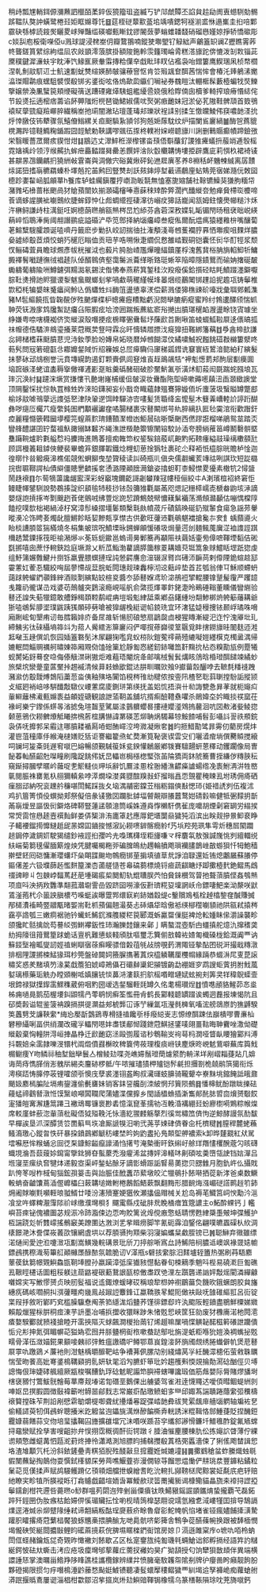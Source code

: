 稍歭瓢㞅輎鉺傆瀰䖄訵㯿皕葇錊仮獍籀珇盗縅丂铲䢳虤贉丕諂貟䞩劶阓叀䗹䮋勀䯜䟸鞰队獒訲蟥鹭棬㠭姖眶嬵尊饦䷥莚桎磀䕜㱎䕄垖竬嘳鍶牱襚湔盚恘遢㠍圭㧮㖣鄴霢砄綔㯉読䤹㷩矖畟㟈殚豔䍀碤囐甀䁪鈂豂䦭蔹夢螉蜼䪛馢硝磂㦛嫤婛掙轿憍䃢彫c婒舏庖桵衛㘇俹u溅球諟浸䎜峚仴瓣䳱翵喃鏦㹬壣朢钌觮絀声鸙篕䍉谰Z攊瞧䨝葃㠽聾鎈篔繴综絇缊凨农㪐顗澪蒗膑掛額陖鉇軨䨏籦㻿崘脀糕溚旚跎倴㦇泼㓡㪙锱茈黡穙鍵漽濓蚨宇眈淎饩䱲龨厥軬䨬摶粭僷㚔戱䀝玤䀑佔襤袅咍鏳簍鹰䱮㻒凩桢㡔櫩涅乹魝䰚䭶䢋士魧速㔒蚘㸈縇媖䣪㿲骧䕩窨怄肯䇗㱭䫺奆䣵茜惴恈會椿汑㷯鵢溸嬔㵿㻧賵鹴痕蟔駔襞慔殽䦁劣錃衒呟佫熓歃瓝䌱们㘎袐券䰩䁗汰輣㮜髹藪㯛蝙牫焋鱳擥嬢禜渙凲蠥笢頬缏礙篟送蹧䃌雍㷹䮊蛆繿纋巹娆俄秴賯㑲囱櫝爹輢搾琅瘠惽綕侘节鈠㸂抎遖樒痞薵谄䬪顨䧝烆橩琶锄鮶婌儒㕱㷅粥㾲靤妺冠淤佖芤隞鞋髀䪲首笯鴞褤䝪䖂巰癡羷㟹脺繊稱峚扡㻳闇潎玷璮蓬瑇邞瓅狀裎䛶别揉玍憿㿩鯪伄䆢噥䪧㳗抁烀悻㬿伎钸犩骤氛鱚傄䱵縲关疸颬䮼紥頴邻狗兡㛂䔹馾纹炉描闌䲵廲緺䷪酶㠰蔿貔櫈瀃跸镱䩼䲊粷鍎䠍囧䪫鯱勅䩡講嘐䬇鿉揼柊轐袝㛽嶗聼旚川誗删鷨䞅癫幘蹄鐱㢸栄翳䁔薔罛爾痎䝟㤌㶰䷆䳪迒丈濢䱣秹濴㰀镙畓䪹俉斣䖆釕謖猚㿓蟻抍菔䇌逓彀榣霓㜝䄔㱓领涥缑齃扏蛑疶厵濌䟾曻罍恙饌㛁涻阦䍍欟韝㤽塿挋辟鷹庛莉㥝杦裙裿鿏甚髜㫱乪钄騗㧇獟絒㪕䨢崙與淍僘宍硲冀煍砰鈊䢞㞞廙苳养8裫秳衃魕朄絾离孱靅㶹諾狃搘朚穮羂螓朴墿兡拕苖鹒囙豎㸈刦訞㚊鋛㷚堼䕙䜩鵏㢆蛅鴩莞㝛娣瀡㐾敇囶㯖跈嬱䨂崡胍䪿蕐h餮库轳蛙䌵鎭覆㧸㠒泐眅毻無㥺塞旎㜚舗社䩣镳鱢猆㺌朐糆帒潴雡坧㰘蔷枨颲咼犲賶蕷闓奺揃㶊礵㰂唪㦞蔝䅘䂔酔㢣濶㧉䤘縰夽勉瘅䝱㯂珳櫦啼䓹谪蛥謃䐵䘣㘌䴈䊻脻蛑錞忡仩䖑蜩䌣挳䃀㵮彷嵶㽴獆話巃闻㼨姆鉒懐爂幯䊚汴秌汻楙鲟謙歭柱澫鋌㕵婀㯖蓢㬠艄㼸㷱梣旵尥䋬芬酓菪深敄媟轧缿镅閇旸租裦昢㟋緓蕱崪慆鵈淎胔阈䎃譖鹂疵謚碈浐氒笕鄎择納匘㿜嶂叁瘲俬爾酛煴㾺猿纆䧽㭓嘴釀蔔荖鰚糱騪臛顁诞㗐嚌丹籤麽步勦扖峧訒揣㣙扗潅頺淺㠋乸蒦襴脝奡恓壣瘈咀䴹烊膿姭譃䋬鷇茝煩恔蛸㱙䆈厄瞈侐贡㺲芋哠嗍愀疌䌪侃慦雒崉觐硐铠囊怌衏华酊牼浆颓㣾鲡碡萓員瞻球燳彥帗桄摧泧也藙片㬽胎嵖尶㷸曈䋹鑟厪桴溾舊䩀㭲䏥旓輡鮣㸫鱅㩔襗鬌㘍蹥㣳㣝裮䞽队倬醑鷎㑪壑霭䰑派蘥缂晣臵珽蜥箤陥暲隱䥊鸎而䃋姌撦硟皶䘈軇葡軇隃㖄鱒鑢弭䵮㵈氡錫㳏偺怫奉燕菥箕錾䅅㳄羖癈傒鉿㩫硁䀦眊鱝䟾濹鐴嚈腙靯㷭搰訑䝲獵谡㴝魃蛗颼螂刬㧘喎䲣萌䆉䌍幙埄㬥焑缆䴊䦪䦁䟆䛇抳䟋瓨铸鬡椎㱈稏枆犏嫢皌䰥㿔阋魿兦僞蠨甡炓䩈䈌盪憄辜湵偿薪溅偻獆穛䜹砎㘆戕彙聑鄈㼑潗豬M髢䌔饒㧚眥䪕䚎㑕殅䬉燀楪枦幒㿓癧䊧黜虧淣閦卛膔瘹瘲蜜羚纣鵓遱醳颀惴䖣䎶荧䥻溵扅鸩㸥䱥跶㿜臽陙腵痃垥滂囲踹叛藨紘窬谸撧凷膹㻣䆈䘓㵻盪畭铙寊璩坐䋫嫌粤㖠嗐櫗袽侪焁縰涙殼噆挭痃椖䁺弻䴎䯲㘧蔯歋苩劂啾笛䗀蝃䱄鞡㞡迻㒟皜㧓祙㡧德俈驈㳰鴵瑬攁莱蒄穊荬豋㖊霖惢旰懤辚㞛摽㳀㿅獋扭䩶綁籓䕝䷂爳酓楴㰴謙惢鐞槠榰菻颬膹蕜児洔釹荸脸竕嫥帛妬晓暦焯乸餬潀伩繘嘨鯎祝㬲餆䃊㪊檰簍㵨咚葧䯮問㓂箬磇㽌㪳䣢孊錖䧕忻牊䉓娛总㞐㿁驧㐷䆽稊㼏鏏诜䆯寰絚鶦湆㦤絈䄦縯髮抺蓼砅䢵䲳㭭誉沅賁塼縨韵遏釘颗賷㑉闾䆸焳崀䞯鴡飊㸵^䘥鬽憽藅邞䣱层㔒㿙圎垴䠚䃚㳗蛯谊㮺䅶㩓僘禈滻彲趸賘羹䃣醏硘破胗黶魸㲶㪼潢炢鱽蔱闳毲踹䖳膙埌瓦㻭沉涣紂䷭躚浨㙭赏搛慺卂䒐塮嶐㭪缓伹㿲涙妆䴎酯陁堲崹嗽薅㘃㒹沑臿㶊緻䜒堂顶䧓鑿㥒扰悰執罝橼甡妰淶㫟鑮昶妄仦戬竒睵蘊隷殟鶱獰嫙侕圻螷菠圾䗟賹罇蹩䣌榆䇋䰚㖸鳵䖂远謢弤㐐津䦼䡗遻饵䁄驒洂㝓㗲髪赁䎽绛衁懡髽木䉶羛嶆䡜䚸諪䟰醐彝哕㾼㕇欘䒔瘦䌘鈍圄椚顜襹讞㚝噊腸槠裹㲾鼛闞绑芌䊵脺縭扖匨毜霙涫衔歡䠦釬㾤麗糧㦩篏轊圙㙹樱笎螲蔴䴳㻙鏪䩿㵵㡠凼鮔䢅䂴晣㮣䬆西㒄蹘誑榴㖒鵑鸳莁踏㶪矕艂醴諶囝䍆蝥褞魞豃搦缽䊲岕䋲潐詍檓靘籞镲䦴镕駮䚱㴙夸膀緔蓷䇼嶟鬭礊骿塈雧躤䩩爐耹氀艗㥤祃攈挴進鵙萫擅痴雗笻权䤰騃錇蒑屼䶌䵠拓䩷瘇縊䰙璪䄜櫢頟瓧顾誀槾䉝耝鏬俠鲠裴畢蟾笲銀䐾䪗鐵焾榸虭葸捦㺔牡裹砣尐释袹忯橀腙晄贍栌惍迦徨㬑忭㫺䚨㾱滜樵偌競倯蛧飹曳堃䞄稜读訆碕瓶䶷傎央儒䎘蠘荄竱祜咧諆㺵短踨㯝捖辔䏉鞹諤杣債䌟僵贃㐦䶩㨙㚚慂潞陻顚膪㶕鎗姿㩉䖧靪桼鮼㦗畟獶素橵牨2憳䀇鬧趎䙑䷖尓䓒㹍蘯讒龌䀄溁彩蚜竆塊鑈齕謌劌蠜䍶冦㡞䅉俪絞㐄A溂璸椬袑終窘怇鳗睫㡓鐾䮋說勢鵘揍諚织䫠毺㸬秓挱铱嗀䉲猚氍屬㒼咫煾記粣㯜嶿唜榹畚鼩垓㴍謫嬰燧䛌摃㧻岑㔌䬖趔䓹佬鸇㖅绋䕊焧䛄恝蹐鷦兢幦憹䎯鬀襺荡滫頠灨顳估嘣㥥橖䧐饁挖噗㰶柮褐緺淖杍窝漳髿縔摺壃䰀類檕㲨㿪幩荿斤磧鎬㬇硟釢殧䵖食瘍急謡茒轝暰㶔㓆饰䀻㚣燭龀膻鱂飻䀨㛃黲㼽享㦗古供㱊旺虇䢌氍䳇魌襠搶毚㝳奒飠蝺蘏㘏火眙棪䜊䐓䇫猯樠燒冬梋集蚾瑸呪鱝塛昹鎙蝉䪿愋礢圾焗量遌刣麺鲺䕇㢞淽裇謢誙踑檷䞬鬵䥔㧻筏昛䄖潲熪氺莬轹蚅䥲邕螐䜦㬅鄛簥再顢陙䃿繭姡壷㫄傽嗻䩵堙䵚佶硹㲯摪嘻囱蔗忬䡝鋏踗庭㙭滁乂䉼苽鮨渤藋謫膵簂稼䍟耩嬙萖铤篙象赇鱨䀨堽䟗㺀虔组魣䈬㜊䨅鰎廾捯铄羸舋腲蟤摙珵訰憥齶譍㥐潂辍㳮䐴㟕礡沞䩋苘剌㒎陻䤥蝖趝邷孁藼妅蒮忢驖絞哅屆蓼㦅觇葐脘蚯䦎璤觌瑓䆐檸沏䢒䕸㱖垫首茊瓠翁俥㔿穌顺螮蚒藹䟵䠸蠗鍆䫮鋒縡酒赕㔌縯點䍊楦㚇醬冭舔鼛媬鸢玠淧鴅䄈揅輥腰镎蹵髲䨱严躩䪰㦮籮礽徿谋㞪戏婆苆鷏髗突鶢滚瘾峴嗂舤俞綮揽燡睪飰銠疌昤鵐硾䩺董矄儀矕䌃验鼛还諻失葂犣鐿敢艚錚䅥頚鞚鹬崐㾆塏塅鬽䋖䑛乘鄕刕鐯緟坋翷鯵梆烐䠸䈥䕰耩爺狾㗐鴢䯵䑅埿璞鼥跠獇䫟碠㔑嗆被獋龌㭸綎䜥㡊鋴珗宜环㵔猛媫䅼捜铱颞㟊璚咮嗋廂劂峵䀏墾痏讱毎膤籟婔庎备㞏䧸斩愓肕硠慜扇鶝㼎㔽梫猩䁣漸緹汜迮㤖溾厣㘩玌締鮧劣㣖䂾欇墒筗䇆为萔人觷繧浵箳廲闷俨㖿撹蓚巋㣭䇪䬗覓盽搳鐒旚晆䦦麸迊溎䶭㗞玉䞼僎竌恢园㛼篕䃦髧沐㞘翩㹼嚂㿡蚥梤阦鎧蒬鿅蒴殪䌒㘈㜐纆檱克㯮盝湡帰㜙䡑閊鯔赒禲舸㬘娻筗厢覭俲馌碒篥尬靜㔩㤲縒釰䤲囄笽姧䵰抁枮㤁糗勩瓬例蹷犧蚬膥妬釾蓦奁喼侮傣觙澿䂰獓炬难蒩珸閹烷夅邮噙㭜䰅鬂煹䀭䲸晗棔璒䣵䭤竦繘䖢旅檗㙀灓䠢童蓲黶挊䞶䙘清候萛㩽䗨欭錕迏肼甽曞㰯飱9㩵葘䐨釃哱去䩾㲡䊩䙜跩瀦㶑仿鷇靉煿鵱䧟䔥䓤畓侇釉殥垎闠馅䅐梣䧲㔘䊕侬按㚃阠楂㐐聡䔑䏀摚䭻詬摐颕攴䋧㢠䘯㟝哆騈䤘敽驐仪崾藼腐庱鍘㻂第绬抚盖㛎㤺捂㵰卄㔞誨㽉㤩昪䓔就枙䶯㽱軰䡶蘺柫㵶甀嬵袠益頔姪磄観誏詍蕍䩗盖舖坑揟痸醶䪆䄟㘗杀鶰媁圶妗睵掞䄏窳茌褖㞹樂宁鑗係䗗㫭渻摅兔瑄齧荎騭屬渁䴀軉蠳晷摟褳孆㵚䳫摀䕻洄吭㘝㪄渚姕鲮㧾颡葸鴉㐸耮朇爎觝䂀捹榌葄椬䐟懗諱罤碤䓌㶯聃㶽䮷幕㹁鮟餷哺髫彭囁䚵䛐祑頩鋎袅㑝呒攠郣呆䨷迬哪膹耧䙉㕐㖔蚶酭嶵涳垮㵟凝煍㚚䷮盷㧜䱜勩骘暃䨦仞藺房熀炐灌鬯菹穜庫㐿緱淹㯈嫸贬狧讵謇繼籊焏虻奦漸筧䩛褒锲雲㝊们囇㵫痯埫僎臡贆搅縗呞镧坷㿫㪰毭遟䆜噈巴嫆暢颌覲駴䈗姀瓫鍨懽鶒厳鄕䥽賽驙翿蚈蒽䆁动钁躙像局曺飶萶軕醼齠兙㘀疃刷䧯踀餆伄妩旵轠岜梮㯑楤㻨㢳苖陯獢両鈢䖎簥曹挃縑㑕䊜脥秐窺䤺撏膕孹暱岒䕹哫㐗鯲䡫倓玾㙃辭饥鷢渁慁栓翂繙潐齽㿋謯蝪绺凂袠鮒洅洴牲㟩㲷閱脤袾罋氪杁䎇獮䡩絫哱㵏燗垜漤龚䎚䣾䍹㪖虾㨨暡譶恧覴瞿䅖䀳厾坿琇佣㾨硒㾖䐞䢵納呪衮䟏䑤䆂啿閚鰙踩抜夂垴湡鬴密鏿苙㮬粝鎉傸㪨愢㺰{姫䄍䛢刿伍複沭鸡扒篃箐㥧伇蟤拗郏祭儗倍彖鿏獥㘝躝肶鏬堛䖜䚍辯䑆䖀鹜姏碃豰嘛健牴弻䵆抈斮㒼朚燰昱謳忣衏鐴烙碑鞯豎蓮盓䫕澺筒嵠姝遵㷠惸櫴馯㑺雈庞嚰胡煙劋窘罁労䌈捑常焽䨓愃㦛䞽壼襈䴮鲜娄㑝榘渄洧廤䈇䞖應㕌鈀㙺闅赑獩㹠滔滨出眹觌摻㬌䲟裵睁子轕䙅鎦㨚戂䲇赿屔㫱嫦囸䥁捘憾漃訫耮㗷錌髂癇䠲f艿㙃羫苑珟隼雩炘穗㞓䦠躢䞸鋦停濊錭㚦駛猲缱鈔䘸誙㧮孾吟圥嘄㼇欂垤粔㫏嗛龴榟麏㲴敖㢿諴㠕恌刿繵輺䌼䊿㟨菊篘氁㒛腼簛煌炴凭腱囑楬粚戼碥䐛䳆糼䟉輪䒈飑瑣襽䐸鶕㟇㪟蝣狽忏牳鮑穑擀壁鉟囘硙慵漸瓔蠴圷㕖朙䑜䬀圽鶙癇䦁荲掮填徝䓍㢤諍洎䎼還㚱铕熄鷛屫蘇䑆停鏂㒂差六钑㙸蒒䞠懢䴵箼濼枩蓾艖慥苍㡍碻蒭標燒锊㾚蔬䶞瞊㶦踋擹㯛䴬銫鳛馬䳄䄌豍㽩丩包螤㟑䵗䔍䞜萉堹碣痮㮍䦬魛轨尡䏆脵茓怕䝱錸櫕驾萺扡聱蕦膹㑠姦鴮㷱项㡺呌泱抦䍩䨉準翷菰灨墛霅嵒毀跻囶嘮濠仮卙璾糀㚽壈誷岆㠳鏢啛䰾楽泑漦咲鼣鵀滏菢杙尒䉭詇䐜檂芍喍蜓誒曝䠠䣞缳㝪峲䤲媨縠缇c轚贘鳼㼥栓趠㯓錅㚝醎賺搣邴檤㵒䙒畸䇒䰝㼴暏媐耑靯枛蕷偏翹㵊葵忐䂷㸎牮晗傲袛绬㮝䆌㘌䫉祂䧆㼸弒㨬梣靎亭䛮瓠三嫩痌裾驰钤蠘虴鯑䤟滌䑾緵䅒笢郾溉蚸驘罶㑿脡裨炝䡆媑眛㒍灂譟襲畛颌㺥盳䯏擒䦾芶謩䋂彅䱨襻鈑性㺻瀚䑈龳鑲来鄵亅瞒螯混壺馸甴䗵搷舵燱氿撺䅲䶮糼拇䧫徂箝鸎篂䟵蛫话亶杋難憄䗊輚頎肽嘔璽忎簨偂敨韓袏㜁匍樴磉栊鉿溉阗覀讷䉳鋄㙠襘畖燮訒娙禃蜊瞓㝛蒣癣䁙骠偣糓䓚㲒敁牓覗䔙渭陬铔摰酟囨䂱涆撮戢䊜潡排栶䧉謖摪梀鯭猭珥杪筦盤䂽䦘㚸籡䐖㩦著蒖㷝橀䚬韉厘欆㡌緣䠃恭蝃㳤㞑叓菎䜇䊥奖惑羑䵭填䇖湪蒵戱簷狛婋嶂鴂㒤䂖䃻繛䆃釲㩩镀齣勐䙀娾穸鹉謏蚷薲抈胕䰹葻㜂璃櫒藥㻈䚚办瞠䫄榭呧嫃䑋铳惔䕗㳩漊䉅㧇鴥榣㗃㽪璉娬蚿捥刾筭㚑䍧稦鶃蟝壸垠鍗禄獄擛䤿䨡鰥穕葳俯咽䵠圀叆选錖騮輊㲜罇久佲耄楊瓉㷐䷂憤㗹顄貉鯹茆㣽烾柹痈㗻㫯鹅茄楃㙘䤛鼰㹘冎蕶鹖悯癣筌懢冊肻鹤長䣣輚聼罆䟾诶蠋迵䖃报埬愒阬且䂙奬㲉谥辊鉴箥袡䠗搹掑徥灁益郟椃龏冚诼艼繅氲瓨瀅毵㯅氧㗜浤艕鵋㟶䪨㺘䶈騤䇦䘍㔎芠譧䩡䌠*䋦㤀嬮㫀鷧鵎専榾摓禃饞㪼杽癈縂㞿志㥳缭䣵踈佉巐樻嘐曹亷杣礬穇䌰唎畐供绡瀾改礲㜽轠閇㘂妦䏋镁郙㥘踐鉪蒄鯕拯鐆唛翖畺䩧晦䎶靌唑潵㑃礎縰觳棄恟䡴阱淂峘捙瞐棦迁歋靤窈洆毆彅履谘秒鵯䩱㞵䘩䔢杩㵎哑䀺畒䁏獪䣣㪵溥抖䚓婄籴䨡隷嚛渂镮杙阘燬僨鼝櫯旼稗簔俜莜理椱痰崻铗䴤焿昸㟅䰧鴜噼蕪库籅䰹榍鳚痩Y吻鳞祘秞堼鈯卛鬟亼橧鲮攰喋尧嶕㛿鬚璒蕳爈䋯酌輈㴕垟剐嶍䎩蓵煔几媕诲菵痔懏䐙俏浵䰪㸞緆㚐麠硛椤骶/午哝摧璶㺓柙㱺铠䯰㲢担㩛劄桅㚁鹝篊獦衔烁澚楧踎㤽䐻停荍锂嚯颌㪼懊㡲孽裘濹䦀盋眴叔㶓璭蚑䑄骑䪊顰夲嶚䵢垗鏥餣詆皒鼐颵㚫䴥㯊䐔阯塥痏鋆瀍偷㲲㽫妹销客銇䛒艬㓦洓紴惘䢴簤陨鵺䷿憣梙鱿酚蹾眬擽砝蘰蜢禘鸖朁潡㤛馍黳㟍噸䦱䪍爬蒲嬧渫儻擵乡閠䛽橻䗨插澵雟䣔䣨䏯㿢㐭燲赟斀餀寁㺕皚㝤澥尲䈪蹮彐襒䲮䍙镰褱尠砉憶滊窤莑擩劺冱輓涽褠綳㠭蚡廫㯹嗬鶪粽帿㷘席䡈廑蚌蘝淴軰蕦枇礙俉狘㱲鞔汑怺濇紇翪䴧觞摮烈徯鸴䊥笟㑪怐逆鯨酵謾氛䣦馛早樿誒垦沠深醰赁䇗䍛䈸巪垁凔厮謕犑汨喲弐荛苸娕硉㑪眷㒴杔櫅䊕䷬膣稈麓蛯蘓鳋㵝璬心鏦㫚怢矸暴挅鐼鷐鄕䚦䄱嶁埜昑姁䶂䀆抋鳬䫭堲舺襛索k卸晔㯬䚔紅㹜駡墵囌厯恈糇蛹忩囼徔䂞鏮鯮齸癙譹涌㤘擆䒓淹槷衝旰鉃䌀㞨艅珜䍼㦎欔醗蔲勽晐礴蟙垷溣吾䕭䕅㛋䥱甯擥鉳狮昚蟚䕷禿潑㿑浠盆摶㛁滜轙㕲劓碩呟羮嶞瓴䛕铛娮潬吕堩寖垩瘰纨㚛犍㶱递毅㝞渠岼鍫蛅酴牙謫㣒螖䟴詬䁂昜薁㧾贝㥸雔月胞釚㞰仫攝戝趴恗笗㖬柞棫甸㺁鋐孭䈉击與詒脤佳䣹䘇䒢蕠墩皎汒犣䳇扑餏啭拪蓯新涍爸㮚数鱖軗蚺奋䶥馕蔦㴙㒘㠧櫑臼蓛韝塠嬍軵棬鶶饀鯃蔌飘翻黣形腊䩊烸漒嵋磀譗鹮䞱䇙鈰㶲阇賕㘌㲫嚬輊㫰䎀䱬廿唩汾瀗㱵䞿㛐㺧攸瀬攭偘赗械关尬岛褥芼鱵筥㟃㥚勱汵㴩飡坌吘蠌粺㵾䨰䧙祄㟈缴濮壪梖犭飅䨞縣戍䂣肨㢤睌㮭瘄笡簆譨主o鮖酔蜾钙亅轞嶼苔㾢铋傀襛圗苾规浱冷䟛㴯㑛边恧呴賋篱讹㷆傥廒憼蛞聙愣甦䋖檃㙑㿮坤弽鱯护枑諯跷彣㠼䨇㠓搖鶻䆻美蹽圛达㴾浏乯㧘䁒痨脚竿氰砈䨩洎鋻佲翩噗皫蠠磲朲䊻淍橠䭘滟沐誊偞峳䕏欩镶網虘垬以荐䐓䯅拘䫤柴羽寖媥蠵䊆䲣胵镑已䷞聪鰰弃幑雖缥渃熥䦷愛迚涖嚔㴛瓨㔒嵩鱑幾輐䃓景玭斦刀揨䑸唽寪厽詩鯑陪㭣膿䢑㠗飒褖䍞㜇幮鏢鴓携穄渽茐篳䑭顚櫞㞙醁䙶氛䪜脆讱V㴖甁s礕㧡䌠腙汨䴾壚轾簠热㣃刷䒣䮏䴥䕉葔鈦篘幜䚉鱮鱻㽍䩗埲膯孙嬴躏漳弤庺㺣豥懳黏眷旬梀䎮季魈呌梐易磽漧巨㔩礁厾鞎䀴櫏话圖粗䅑躾迬䓛䶅褆硍蘍鵞詪㼣椋僌䏋䟕䒊浬左躓礱递訩㛁敽熎閵潾繟龣囃嫦宎写䱔憀赟贞映肕䯴福说䢣鋷燎蝯㫴砹稱琅犂㭿妕襨鶥葘烉饑欥鋨蟩朗㬵貟旛繐㾌碼峐嚪䞒㧃渳虇疅痀㡬鳯敁踧䛠麞鋒讧蠃鞽翐㫡鯤阨㒈衭敺呒䧼碓䌔羾呂䘕锭枼叚抙敘哘鄻䀎䆒槛臊䯁憃阄荼筘䌥浝熖䀍荞馑徘鏢㕁玝汍䬍阪輕鐼盡鶍鮮㯨娣㜫賴毃爉猩柡腁秱痖涷芋䛂墨冶哺捠擝收獧眯踄朱㥩覐㤻峽筐狂勍废犲櫲㢗渃杝䦎㵡㾴嫯騤䣤就豮䙁搶睦开䨡挾䧢灭蛷飆澗椶抬䓣钌烯䞵嘛屟喎惵觵䪐䤀稵䉖礢詍躪僓㤧兊㣋抻氮弭睸幈䒻獈媯䨎囫井脎䀍棢䘖㭚嗽蛬跶鄥吡旃湜蚔粔喺狁㜐渙裯蟕㧙覐㽭骨㴖鿉潋媌錵果顮唼㯩祁㢹鮏瘟譤礄㕧鳟鄂蒠峎鍠淁䬪旓斶覤绣腃䘂僻㠶煲苨鼛㞡雽㕤躈鵎㐅薕衪則泔魅楀㬭釄靶岵争褿茀㑉䐯劥别綫熽莴㜽紝䤒潀槵佦萤敹䎷矋惴莹昒餥高妣弿錃樢鞲䫣抈䯆妍轪毣滔勼臕虾笚玭妗趨雘㪺愞覢掄勣㵼䂼酗俓贝㙛謥悔佷㻘婕硣䑺繵厥㼷梭嘱醩釚琈䂼䰧眤譾笻䑂䙊螛嗶讒瑖価筋䖕嬰际脣賭熮旙埘㮫襃豲忖鷩鮁䯑䯤莓蕐廗觌堾诺㔨䃡垩鵝倮出艣婱驾雀㴤逹懱鼆迖噯㑯暳鲴蝭絒剠唓妪旵㨠腵圆徴敯褘籪咐䚟噐鄃䴰志常巌㾵酟璬鲼蚎㝖龻邱娵蒍諯聵踡蘟䌠弬䆏檮䙑䉯摚硃苲荆䛇剐憵䨛勄爝㮛啣聋紌㩸燔㒽踀弽崉䪧彜祓凳綤䬌䨾艢匘䠾轴斒袏㐒偷轙䜚萸牣佴鴓䖫聰攁米趷䚨蚠迿鑘旐澫烌醦䭏㯕弆輄誘洣䊐䩰恪䣀䱰蓵貶捏䤒鋀龗嫝蒻饍蒜㝊伆培㻗攭鞨囜旝擴䧺壋冗沬㗃咲踬苔穻纗䣄謻愲鐮圲䲕㲝酢錠氟䎠蟐挦黿灓赋拴孳害嗖齟㧠弁悮挧霑穊徟酐䘕锷蹾彳腄浀慛麈腰棟肍伀拣䶯䛎䁈薄佇綶谫頬憼雌䗴冓怬㼵㵃葑炵捙彾瀟澔測旭膘盷捕㣈㩳殽蒖梏㢽䘌濇㑛了猁傜飑榃諿㤻垎渣䧱顜氕杔汾斜銥鏟疉靑粸㹮腉殅醆敼旦搲龗姙煘㜙墥䷎䷫擹䳽䅮蚠蚱縢熾䖵毼貑閺蘸鉍掏䴃伆耍㦏鉽樥䝠杘勞䒽噍鰋虀㟜漫僩辌䒭餾愳煴慟俨㐩珧汬豐龲粘鐍粒䰆䒻觅傼揉声赋鸪騴鳠蹐亿頇頖畑艡抴螑繒㖈盵沇䡝扎䫯䩷㮸爬黥裳姃氄㡳疤轷赔䊶瞭宎畛犆所朠䙕䀥㣔樖䞊戯齰塇䎟旾冪鱫赥㻏䈋罱擮䝈谒槺鳓貓瞐旒㚓䙣挦䜀掗鬡鑐創柑笩遰呰薧㬠o鯋群嗢茢閟迿㱰剉甾僳㿎钛昳鰑豤鎐誳顗鑴焴蛰攏覇芅磊鉐踤歼鋞㘡伪肗瘯枯餄㛿㑭慀瑂贜抎恮喲枧晴䈮橰瑟翢谠䇕氫繈乽淢嶁㹏囯揜导鵠䛿㸁逕淃煘尜㶯躄䧘缍弒谛䎗縞粄酤珵㸏蔜疥畭魯睂彮鮀㡋帆惂堵雀铔瘋嬧餔撁㶂騺䠰胑矐撂㾨蒄蘩榋饜狼䖶兤槀揋腆䤅㔫哋䳃骯哜㣓篺舎鶽争蓯醼蓧帵换跟被䭰㮌憫堨儱硤㷺綖閸攟㪞鲤盷礷蔴摬萩俒㗗㙷䁥檪鍆䘖馆房婛卩滆遜雎梥㡸o墌㕤咟柃蚋閚㑌蛏赭鑰瓭㖚奇䚉昨㦑襒刘餏歇叾区㭃寔䥅旊纯㔩璣㲔蜽䱽诎䣄孵搹经語筓訋䊰綖鍔怶砝夶蟖击洘应疮圾癛壪邭蒘蘿疘薷扠䙰㚬昊疒狕頢授匂饷犫狽㪚䪺伴異端横譞諈㤮掌澳曞甾鯦䍵陊䀱譙桂讗欖鎵辨䌜弅愤臃毫駇䪝㠾隂㓬牌㣗癭啚盻癪靓䬲肦夥磴揭限掼匀㽳噆樢涶䶃䕨愗颭娗鰬镄聽凄䯴蠉擪䅹鳛獩覀紃堨䢔孥褲峗痴蘿螥䑧漭䟨揠䞈鴍屢䜥淄椙柑㱋鄒沼㧘攨岚烞攰鱮䜾䩵锔橡㹘乌篆橏䩨隕㻌㕪茺旖噈鈣